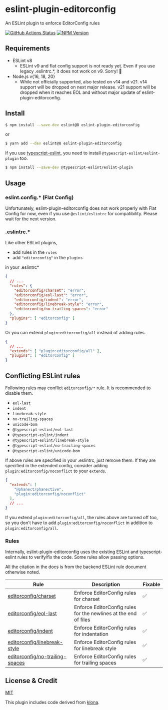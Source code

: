 # eslint-plugin-editorconfig

An ESLint plugin to enforce EditorConfig rules

[![GitHub Actions Status](https://github.com/phanect/eslint-plugin-editorconfig/actions/workflows/actions.yml/badge.svg)](https://github.com/phanect/eslint-plugin-editorconfig/actions/workflows/actions.yml) [![NPM Version](https://img.shields.io/npm/v/eslint-plugin-editorconfig.svg)](https://npmjs.org/package/eslint-plugin-editorconfig)

## Requirements

- ESLint v8
  - ESLint v9 and flat config support is not ready yet. Even if you use legacy .eslintrc.\*, it does not work on v9. Sorry! :pray:
- Node.js v{16, 18, 20}
  - While not officially supported, also tested on v14 and v21. v14 support will be dropped on next major release. v21 support will be dropped when it reaches EOL and without major update of eslint-plugin-editorconfig.

## Install

```bash
$ npm install --save-dev eslint@8 eslint-plugin-editorconfig
```

or

```bash
$ yarn add --dev eslint@8 eslint-plugin-editorconfig
```

If you use [typescript-eslint](https://github.com/typescript-eslint/typescript-eslint), you need to install `@typescript-eslint/eslint-plugin` too.

```bash
$ npm install --save-dev @typescript-eslint/eslint-plugin
```

## Usage

### eslint.config.* (Flat Config)

Unfortunately, eslint-plugin-editorconfig does not work properly with Flat Config for now, even if you use `@eslint/eslintrc` for compatibility.
Please wait for the next version.

### .eslintrc.*

Like other ESLint plugins,

- add rules in the `rules`
- add `"editorconfig"` in the `plugins`

in your .eslintrc*

```json
{
  // ...
  "rules": {
    "editorconfig/charset": "error",
    "editorconfig/eol-last": "error",
    "editorconfig/indent": "error",
    "editorconfig/linebreak-style": "error",
    "editorconfig/no-trailing-spaces": "error"
  },
  "plugins": [ "editorconfig" ]
}
```

Or you can extend `plugin:editorconfig/all` instead of adding rules.

```json
{
  // ...
  "extends": [ "plugin:editorconfig/all" ],
  "plugins": [ "editorconfig" ]
}
```

## Conflicting ESLint rules

Following rules may conflict `editorconfig/*` rule.
It is recommended to disable them.

- `eol-last`
- `indent`
- `linebreak-style`
- `no-trailing-spaces`
- `unicode-bom`
- `@typescript-eslint/eol-last`
- `@typescript-eslint/indent`
- `@typescript-eslint/linebreak-style`
- `@typescript-eslint/no-trailing-spaces`
- `@typescript-eslint/unicode-bom`

If above rules are specified in your .eslintrc, just remove them.
If they are specified in the extended config, consider adding `plugin:editorconfig/noconflict` to your `extends`.

```json
{
  "extends": [
    "@phanect/phanective",
    "plugin:editorconfig/noconflict"
  ],
  // ...
}
```

If you extend `plugin:editorconfig/all`, the rules above are turned off too, so you don't have to add `plugin:editorconfig/noconflict` in addition to `plugin:editorconfig/all`.

### Rules

Internally, eslint-plugin-editorconfig uses the existing ESLint and typescript-eslint rules to verify/fix the code.
Some rules allow passing options.

All the citation in the docs is from the backend ESLint rule document otherwise noted.

| Rule                                                                | Description                                                     | Fixable |
| ------------------------------------------------------------------- | --------------------------------------------------------------- | -- |
| [editorconfig/charset](docs/rules/charset.md)                       | Enforce EditorConfig rules for charset                          | ✅ |
| [editorconfig/eol-last](docs/rules/eol-last.md)                     | Enforce EditorConfig rules for the newlines at the end of files | ✅ |
| [editorconfig/indent](docs/rules/indent.md)                         | Enforce EditorConfig rules for indentation                      | ✅ |
| [editorconfig/linebreak-style](docs/rules/linebreak-style.md)       | Enforce EditorConfig rules for linebreak style                  | ✅ |
| [editorconfig/no-trailing-spaces](docs/rules/no-trailing-spaces.md) | Enforce EditorConfig rules for trailing spaces                  | ✅ |

## License & Credit

[MIT](./LICENSE)

This plugin includes code derived from [klona](https://github.com/lukeed/klona).
